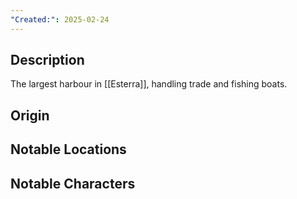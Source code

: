 ```yaml
---
"Created:": 2025-02-24
---
```

## **Description**

The largest harbour in [[Esterra]], handling trade and fishing boats.

## **Origin**

## **Notable Locations**

## **Notable Characters**

